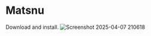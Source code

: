 # Matsnu

Download and install.
![Screenshot 2025-04-07 210618](https://github.com/user-attachments/assets/1488e0b7-1a30-43ec-9845-db7ca3cab224)
